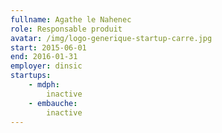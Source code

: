 ```yaml
---
fullname: Agathe le Nahenec
role: Responsable produit
avatar: /img/logo-generique-startup-carre.jpg
start: 2015-06-01
end: 2016-01-31
employer: dinsic
startups:
    - mdph:
        inactive
    - embauche:
        inactive
---
```

